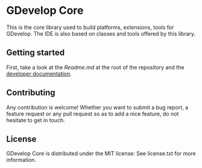# GDevelop Core

This is the core library used to build platforms, extensions, tools for GDevelop. The IDE is also based on classes and tools offered by this library.

## Getting started

First, take a look at the _Readme.md_ at the root of the repository and the [developer documentation](http://4ian.github.io/GD-Documentation/).

## Contributing

Any contribution is welcome! Whether you want to submit a bug report, a feature request
or any pull request so as to add a nice feature, do not hesitate to get in touch.

## License

GDevelop Core is distributed under the MIT license: See license.txt for
more information.
